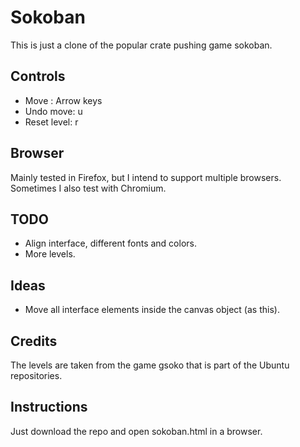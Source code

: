 # Sokoban
This is just a clone of the popular crate pushing game sokoban.

## Controls
* Move : Arrow keys
* Undo move: u
* Reset level: r

## Browser
Mainly tested in Firefox, but I intend to support multiple browsers. Sometimes I also test with Chromium.

## TODO
* Align interface, different fonts and colors.
* More levels.

## Ideas
* Move all interface elements inside the canvas object (as this).

## Credits
The levels are taken from the game gsoko that is part of the Ubuntu repositories.

## Instructions
Just download the repo and open sokoban.html in a browser.







